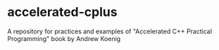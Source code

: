 # accelerated-cplus
A repository for practices and examples of "Accelerated C++ Practical Programming" book by Andrew Koenig
